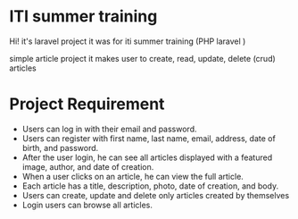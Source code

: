 # ITI summer training

    
Hi! it's laravel project 
it was for iti summer training (PHP laravel ) 

simple article project it makes user to create, read, update, delete (crud) articles

# Project Requirement

- Users can log in with their email and password. 
- Users can register with first name, last name, email, address, date of birth, and password. 
- After the user login, he can see all articles displayed with a featured image, author, and date of creation. 
- When a user clicks on an article, he can view the full article. 
- Each article has a title, description, photo, date of creation, and body. 
- Users can create, update and delete only articles created by themselves 
- Login users can browse all articles.
